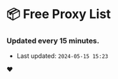 # :package: Free Proxy List
### Updated every 15 minutes.

- Last updated: `2024-05-15 15:23`

:heart:
